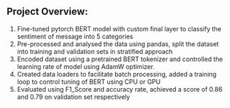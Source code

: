 ## Project Overview:
1) Fine-tuned pytorch BERT model with custom final layer to classify the sentiment of message into 5 categories
2) Pre-processed and analysed the data using pandas, split the dataset into training and validation sets in stratified approach
3) Encoded dataset using a pretrained BERT tokenizer and controlled the learning rate of model using AdamW optimizer.
4) Created data loaders to facilitate batch processing, added a training loop to control tuning of BERT using CPU or GPU
5) Evaluated using F1_Score and accuracy rate, achieved a score of 0.86 and 0.79 on validation set respectively
